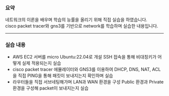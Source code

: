 ### 요약 

네트워크의 이론을 배우며 학습의 능률을 올리기 위해 직접 실습을 하였습니다.  
cisco packet tracer와 gns3를 기반으로 network를 학습하며 실습한 내용입니다.  

---

### 실습 내용

* AWS EC2 서버를 micro Ubuntu:22.04로 개설 SSH 접속을 통해 비대칭키가 어떻게 실제 적용되는지 실습
* cisco packet tracer 에뮬레이터와 GNS3를 이용하여 DHCP, DNS, NAT, ACL을 직접 PING을 통해 패킷이 보내지는지 확인하며 실습
* 라우터들을 직접 서브네팅해가며 LAN과 WAN 환경을 구성 Public 환경과 Private 환경을 구성해 packet이 보내지는지 실습  
